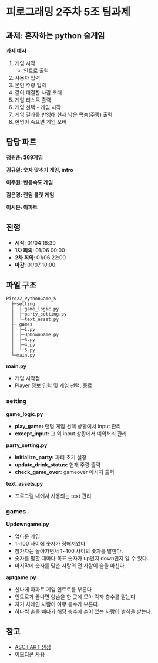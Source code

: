 # 피로그래밍 2주차 5조 팀과제

## 과제: 혼자하는 python 술게임

**과제 예시**

1. 게임 시작
   - 인트로 출력
2. 사용자 입력
3. 본인 주량 입력
4. 같이 대결할 사람 초대
5. 게임 리스트 출력
6. 게임 선택 - 게임 시작
7. 게임 결과를 반영해 현재 남은 목숨(주량) 출력
8. 한명이 죽으면 게임 오버

## 담당 파트

**정원준: 369게임**

**김규일: 숫자 맞추기 게임, intro**

**이주원: 반응속도 게임**

**김은경: 랜덤 룰렛 게임**

**이시은: 아파트**

## 진행

- **시작**: 01/04 16:30
- **1차 회의**: 01/06 00:00
- **2차 회의**: 01/06 22:00
- **마감**: 01/07 10:00

## 파일 구조

```
Piro22_PythonGame_5
  ├─setting
  │  ├─game_logic.py
  │  ├─party_setting.py
  │  └─text_asset.py
  ├─ games
  │  ├─1.py
  │  ├─UpDownGame.py
  │  ├─3.py
  │  ├─4.py
  │  └─5.py
  └─main.py
```

**main.py**

- 게임 시작점
- Player 정보 입력 및 게임 선택, 종료

### setting

**game_logic.py**

- **play_game:** 랜덤 게임 선택 상황에서 input 관리
- **except_input:** 그 외 input 상황에서 예외처리 관리

**party_setting.py**

- **initialize_party:** 파티 초기 설정
- **update_drink_status:** 현재 주량 출력
- **check_game_over:** gameover 메시지 출력

**text_assets.py**

- 프로그램 내에서 사용되는 text 관리

### games

**Updowngame.py**

- 업다운 게임
- 1~100 사이에 숫자가 정해져있다.
- 참가자는 돌아가면서 1~100 사이의 숫자를 말한다.
- 숫자를 말할 때마다 목표 숫자가 up인지 down인지 알 수 있다.
- 마지막에 숫자를 맞춘 사람의 전 사람이 술을 마신다.


**aptgame.py**

- 신나게 아파트 게임 인트로를 부른다
- 인트로가 끝나면 양손을 한 곳에 모아 각자 층수를 맡는다.
- 자기 차례인 사람이 아무 층수가 부른다.
- 하나씩 손을 빼다가 해당 층수에 손이 있는 사람이 벌칙을 받는다.


## 참고

- [ASCII ART 생성](https://wepplication.github.io/tools/asciiArtGen/)
- [이모티콘 사용](https://www.emojiall.com/ko/categories/B)
